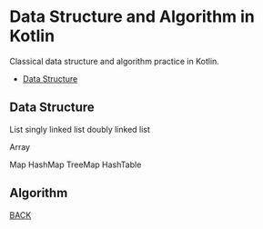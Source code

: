 # Data Structure and Algorithm in Kotlin

Classical data structure and algorithm practice in Kotlin.

- [Data Structure](#Data-Structure)
    
## Data Structure

List
    singly linked list
    doubly linked list

Array

Map
    HashMap
    TreeMap
    HashTable

## Algorithm

[BACK](#Data-Structure-and-Algorithm-in-Kotlin)
